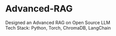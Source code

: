 # Advanced-RAG
Designed an Advanced RAG on Open Source LLM\
Tech Stack: Python, Torch, ChromaDB, LangChain
